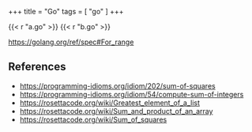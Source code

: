 +++
title = "Go"
tags = [ "go" ]
+++

{{< r "a.go" >}}
{{< r "b.go" >}}

<https://golang.org/ref/spec#For_range>

## References

- <https://programming-idioms.org/idiom/202/sum-of-squares>
- <https://programming-idioms.org/idiom/54/compute-sum-of-integers>
- <https://rosettacode.org/wiki/Greatest_element_of_a_list>
- <https://rosettacode.org/wiki/Sum_and_product_of_an_array>
- <https://rosettacode.org/wiki/Sum_of_squares>
